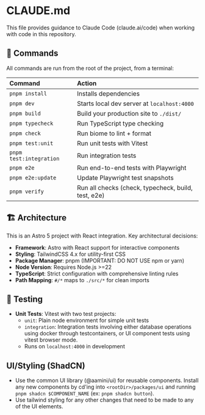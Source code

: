 # CLAUDE.md

This file provides guidance to Claude Code (claude.ai/code) when working with
code in this repository.

## 🧞 Commands

All commands are run from the root of the project, from a terminal:

| Command                 | Action                                             |
| :----------------       | :--------------------------------------------------|
| `pnpm install`          | Installs dependencies                              |
| `pnpm dev`              | Starts local dev server at `localhost:4000`        |
| `pnpm build`            | Build your production site to `./dist/`            |
| `pnpm typecheck`        | Run TypeScript type checking                       |
| `pnpm check`            | Run biome to lint + format                         |
| `pnpm test:unit`        | Run unit tests with Vitest                         |
| `pnpm test:integration` | Run integration tests                              |
| `pnpm e2e`              | Run end-to-end tests with Playwright               |
| `pnpm e2e:update`       | Update Playwright test snapshots                   |
| `pnpm verify`           | Run all checks (check, typecheck, build, test, e2e)|

## 🏗️ Architecture

This is an Astro 5 project with React integration. Key architectural decisions:

- **Framework**: Astro with React support for interactive components
- **Styling**: TailwindCSS 4.x for utility-first CSS
- **Package Manager**: pnpm (IMPORTANT: DO NOT USE npm or yarn)
- **Node Version**: Requires Node.js >=22
- **TypeScript**: Strict configuration with comprehensive linting rules
- **Path Mapping**: `#/*` maps to `./src/*` for clean imports

## 🧪 Testing

- **Unit Tests**: Vitest with two test projects:
  - `unit`: Plain node environment for simple unit tests
  - `integration`: Integration tests involving either database operations using 
	docker through testcontainers, or UI component tests using vitest browser 
	mode.
  - Runs on `localhost:4000` in development

## UI/Styling (ShadCN)

- Use the common UI library (@aamini/ui) for reusable components. Install any 
new components by cd'ing into `<rootDir>/packages/ui` and running 
`pnpm shadcn $COMPONENT_NAME` (ex: `pnpm shadcn button`).
- Use tailwind styling for any other changes that need to be made to any of the 
UI elements.

